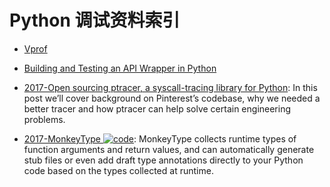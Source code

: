 # Python 调试资料索引

- [Vprof](https://github.com/nvdv/vprof)

- [Building and Testing an API Wrapper in Python](https://semaphoreci.com/community/tutorials/building-and-testing-an-api-wrapper-in-python)

- [2017-Open sourcing ptracer, a syscall-tracing library for Python](https://parg.co/UEX): In this post we’ll cover background on Pinterest’s codebase, why we needed a better tracer and how ptracer can help solve certain engineering problems.

- [2017-MonkeyType ![code](https://martrix-usa.oss-accelerate.aliyuncs.com/logo/code.svg)](https://github.com/Instagram/MonkeyType): MonkeyType collects runtime types of function arguments and return values, and can automatically generate stub files or even add draft type annotations directly to your Python code based on the types collected at runtime.
